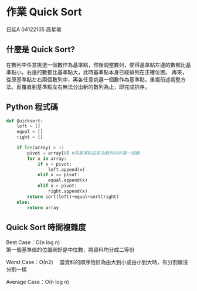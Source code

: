 
作業 Quick Sort
===
日延A 04122105 高星瑜

什麼是 Quick Sort?
-----
在數列中任意挑選一個數作為基準點，然後調整數列，使得基準點左邊的數都比基準點小，右邊的數都比基準點大，此時基準點本身已經排列在正確位置。
再來，從原基準點左右兩個數列中，再各任意挑選一個數作為基準點，重複前述調整方法。反覆直到基準點左右無法分出新的數列為止，即完成排序。

Python 程式碼
-----


```python
def Quicksort:
    left = []
    equal = []
    right = []

    if len(array) > 1:
        pivot = array[0] #將基準點設定為數列中的第一個數
        for x in array:
            if x < pivot:
                left.append(x)
            elif x == pivot:
                equal.append(x)
            elif x > pivot:
                right.append(x)
        return sort(left)+equal+sort(right)  
    else:  
        return array
```

Quick Sort 時間複雜度
-----
Best Case：Ο(n log n)   
第一個基準值的位置剛好是中位數，將資料均分成二等份

Worst Case：Ο(n2)　 
當資料的順序恰好為由大到小或由小到大時，有分割跟沒分割一樣

Average Case：Ο(n log n)
